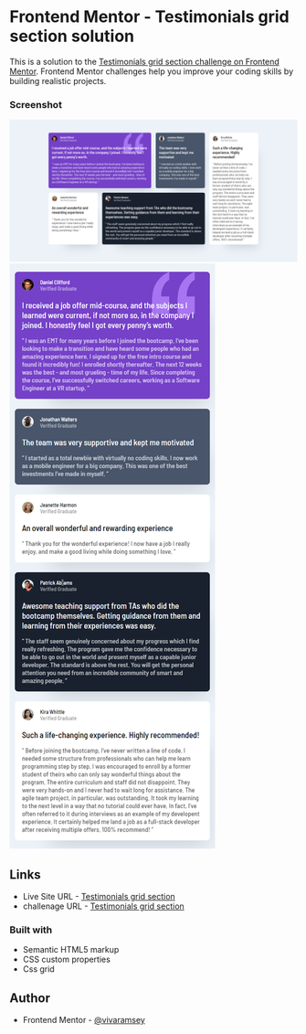 # Frontend Mentor - Testimonials grid section solution

This is a solution to the [Testimonials grid section challenge on Frontend Mentor](https://www.frontendmentor.io/challenges/testimonials-grid-section-Nnw6J7Un7). Frontend Mentor challenges help you improve your coding skills by building realistic projects. 


### Screenshot
<img src="/images/desktop.png" alt="desktop layout">
<br>
<img src="/images/mobile.png" alt="mobile layout">

## Links
- Live Site URL - [Testimonials grid section](https://testimonials-grid-section-wheat-three.vercel.app/)
- challenage URL - [Testimonials grid section](https://www.frontendmentor.io/challenges/testimonials-grid-section-Nnw6J7Un7)

### Built with

- Semantic HTML5 markup
- CSS custom properties
- Css grid

## Author

- Frontend Mentor - [@vivaramsey](https://www.frontendmentor.io/profile/vivaramsey)
